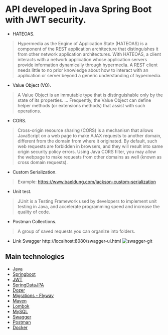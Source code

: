 # API developed in Java Spring Boot with JWT security.

- HATEOAS.
> Hypermedia as the Engine of Application State (HATEOAS) is a component of the REST application architecture that distinguishes it from  other network application architectures.
  With HATEOAS, a client interacts with a network application whose application servers provide information dynamically through hypermedia. A REST client needs little to no prior knowledge about how to interact with an application or server beyond a generic understanding of hypermedia.
    
- Value Object (VO).
> A Value Object is an immutable type that is distinguishable only by the state of its properties. ... Frequently, the Value Object can define helper methods (or extensions methods) that assist with such operations.

- CORS.
> Cross-origin resource sharing (CORS) is a mechanism that allows JavaScript on a web page to make AJAX requests to another domain, different from the domain from where it originated. By default, such web requests are forbidden in browsers, and they will result into same origin security policy errors. Using Java CORS filter, you may allow the webpage to make requests from other domains as well (known as cross domain requests).

- Custom Serialization.
> Example: https://www.baeldung.com/jackson-custom-serialization

- Unit test.
> JUnit is a Testing Framework used by developers to implement unit testing in Java, and accelerate programming speed and increase the quality of code.

- Postman Collections.
> A group of saved requests you can organize into folders.

- Link Swagger http://localhost:8080/swagger-ui.html
![swagger-git](https://i.ibb.co/KbtmccP/swagger-git.png)

## Main technologies 
- [Java](https://www.java.com/pt_BR/download/faq/develop.xml) 
- [Springboot](https://spring.io/projects/spring-boot)
- [JWT](https://jwt.io/)
- [SpringDataJPA](https://spring.io/projects/spring-data-jpa)
- [Dozer](http://dozer.sourceforge.net/)
- [Migrations - Flyway](https://flywaydb.org/)
- [Maven](https://maven.apache.org/)
- [Lombok](https://projectlombok.org/)
- [MySQL](https://www.mysql.com/)
- [Swagger](https://swagger.io/)
- [Postman](https://www.getpostman.com/)
- [Docker](https://hub.docker.com/)
